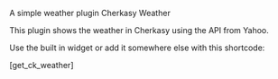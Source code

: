 A simple weather plugin Cherkasy Weather

This plugin shows the weather in Cherkasy using the API from Yahoo.

Use the built in widget or add it somewhere else with this shortcode:

[get_ck_weather]
